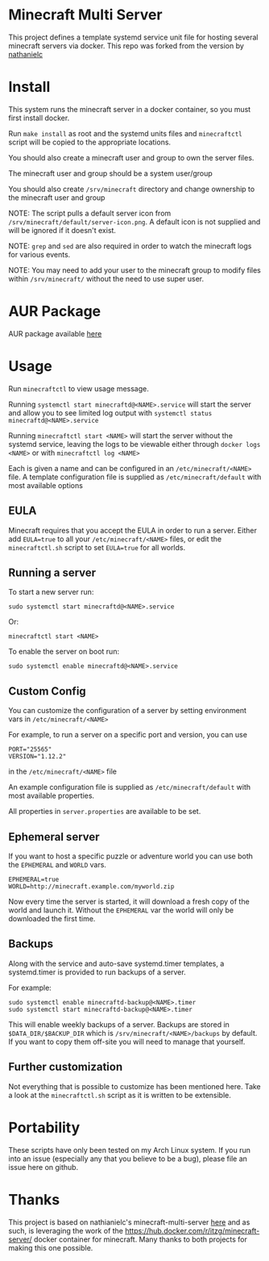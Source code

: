 # Minecraft Multi Server

This project defines a template systemd service unit file for hosting several minecraft servers via docker.
This repo was forked from the version by [nathanielc](https://github.com/nathanielc/minecraft-multi-server)

# Install

This system runs the minecraft server in a docker container, so you must first install docker.

Run `make install` as root and the systemd units files and `minecraftctl` script will be copied to the appropriate locations.

You should also create a minecraft user and group to own the server files.

The minecraft user and group should be a system user/group

You should also create `/srv/minecraft` directory and change ownership to the minecraft user and group

NOTE: The script pulls a default server icon from `/srv/minecraft/default/server-icon.png`. A default icon is not supplied and will be ignored if it doesn't exist.

NOTE: `grep` and `sed` are also required in order to watch the minecraft logs for various events.

NOTE: You may need to add your user to the minecraft group to modify files within `/srv/minecraft/` without the need to use super user.

# AUR Package

AUR package available [here](https://aur.archlinux.org/packages/minecraft-server-manager/)

# Usage

Run `minecraftctl` to view usage message.

Running `systemctl start minecraftd@<NAME>.service` will start the server and allow you to see limited log output with `systemctl status minecraftd@<NAME>.service`

Running `minecraftctl start <NAME>` will start the server without the systemd service, leaving the logs to be viewable either through `docker logs <NAME>` or with `minecraftctl log <NAME>`

Each is given a name and can be configured in an `/etc/minecraft/<NAME>` file.
A template configuration file is supplied as `/etc/minecraft/default` with most available options

## EULA

Minecraft requires that you accept the EULA in order to run a server.
Either add `EULA=true` to all your `/etc/minecraft/<NAME>` files, or edit the `minecraftctl.sh` script to set `EULA=true` for all worlds.

## Running a server

To start a new server run:

```
sudo systemctl start minecraftd@<NAME>.service
```
Or:
```
minecraftctl start <NAME>
```

To enable the server on boot run:

```
sudo systemctl enable minecraftd@<NAME>.service
```

## Custom Config

You can customize the configuration of a server by setting environment vars in `/etc/minecraft/<NAME>`

For example, to run a server on a specific port and version, you can use

```
PORT="25565"
VERSION="1.12.2"
```

in the `/etc/minecraft/<NAME>` file

An example configuration file is supplied as `/etc/minecraft/default` with most available properties.

All properties in `server.properties` are available to be set.

## Ephemeral server

If you want to host a specific puzzle or adventure world you can use both the `EPHEMERAL` and `WORLD` vars.

```
EPHEMERAL=true
WORLD=http://minecraft.example.com/myworld.zip
```

Now every time the server is started, it will download a fresh copy of the world and launch it.
Without the `EPHEMERAL` var the world will only be downloaded the first time.

## Backups

Along with the service and auto-save systemd.timer templates, a systemd.timer is provided to run backups of a server.

For example:

```
sudo systemctl enable minecraftd-backup@<NAME>.timer
sudo systemctl start minecraftd-backup@<NAME>.timer
```

This will enable weekly backups of a server.
Backups are stored in `$DATA_DIR/$BACKUP_DIR` which is `/srv/minecraft/<NAME>/backups` by default.
If you want to copy them off-site you will need to manage that yourself.


## Further customization

Not everything that is possible to customize has been mentioned here.
Take a look at the `minecraftctl.sh` script as it is written to be extensible.

# Portability

These scripts have only been tested on my Arch Linux system.
If you run into an issue (especially any that you believe to be a bug), please file an issue here on github.

# Thanks

This project is based on nathianielc's minecraft-multi-server [here](https://github.com/nathanielc/minecraft-multi-server) and as such, is leveraging the work of the https://hub.docker.com/r/itzg/minecraft-server/ docker container for minecraft.
Many thanks to both projects for making this one possible.


